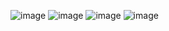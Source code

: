 ![image](https://github.com/user-attachments/assets/6648a500-0886-4899-ab45-96df0521e853)
![image](https://github.com/user-attachments/assets/b419e9dc-e721-45b6-9d27-05e895c3ed4c)
![image](https://github.com/user-attachments/assets/92a28131-0159-4c55-ae3a-5c70328d223c)
![image](https://github.com/user-attachments/assets/43864910-987e-4508-9d11-a3dcbffcf9cc)
